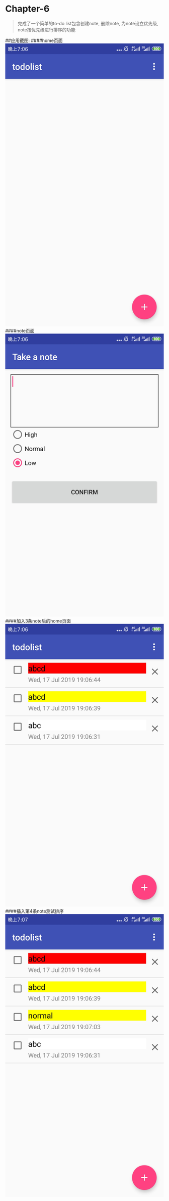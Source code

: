 # Chapter-6
>完成了一个简单的to-do list包含创建note, 删除note, 为note设立优先级, note按优先级进行排序的功能

##应用截图:
####home页面
![home页面](previewImage/preview1.jpg)
####note页面
![note页面](previewImage/preview2.jpg)
####加入3条note后的home页面
![加入3条note后的home页面](previewImage/preview3.jpg)
####插入第4条note测试排序
![插入第4条note测试排序](previewImage/preview4.jpg)